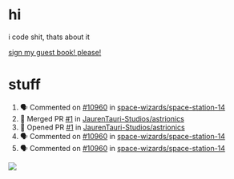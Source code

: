 # hi
i code shit, thats about it

[sign my guest book! please!](https://github.com/Just-a-Unity-Dev/Just-a-Unity-Dev/issues/new?&body=Sign%20my%20guest%20book%20by%20placing%20your%20name%20in%20the%20title,%20how%27d%20you%20get%20to%20this%20page%20and%20why?%20Don%27t%20forget%20you%20have%20an%20entire%20notebook%20in%20your%20hands!)


# stuff
<!--START_SECTION:activity-->
1. 🗣 Commented on [#10960](https://github.com/space-wizards/space-station-14/issues/10960) in [space-wizards/space-station-14](https://github.com/space-wizards/space-station-14)
2. 🎉 Merged PR [#1](https://github.com/JaurenTauri-Studios/astrionics/pull/1) in [JaurenTauri-Studios/astrionics](https://github.com/JaurenTauri-Studios/astrionics)
3. 💪 Opened PR [#1](https://github.com/JaurenTauri-Studios/astrionics/pull/1) in [JaurenTauri-Studios/astrionics](https://github.com/JaurenTauri-Studios/astrionics)
4. 🗣 Commented on [#10960](https://github.com/space-wizards/space-station-14/issues/10960) in [space-wizards/space-station-14](https://github.com/space-wizards/space-station-14)
5. 🗣 Commented on [#10960](https://github.com/space-wizards/space-station-14/issues/10960) in [space-wizards/space-station-14](https://github.com/space-wizards/space-station-14)
<!--END_SECTION:activity-->

![](https://github-profile-summary-cards.vercel.app/api/cards/profile-details?username=Just-a-Unity-Dev&theme=solarized_dark)
